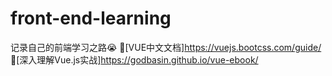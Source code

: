 # front-end-learning

记录自己的前端学习之路😭
🚀[VUE中文文档]<https://vuejs.bootcss.com/guide/>
💪[深入理解Vue.js实战]<https://godbasin.github.io/vue-ebook/>
